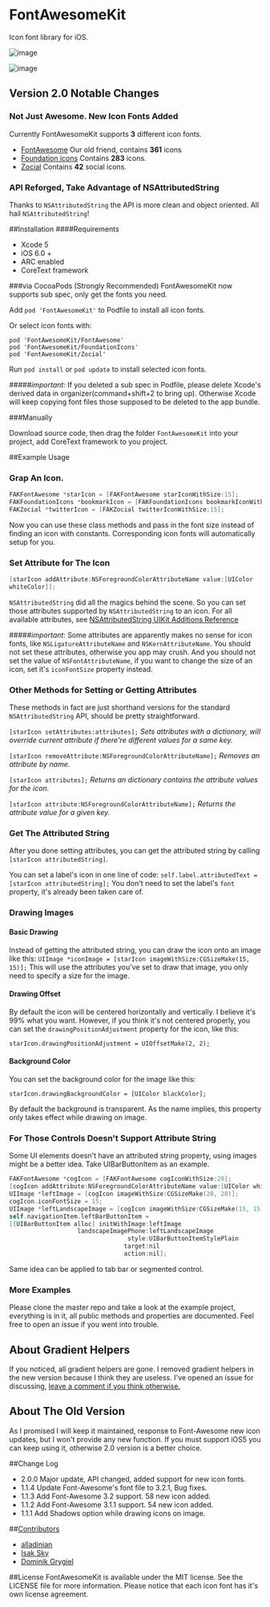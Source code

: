 FontAwesomeKit
==============

Icon font library for iOS.

![image](http://i3.minus.com/i9z1A0F0yOYB.png)

![image](http://i4.minus.com/iFFOQQHhplHLI.png)

## Version 2.0 Notable Changes
### Not Just Awesome. New Icon Fonts Added

Currently FontAwesomeKit supports **3** different icon fonts.

- [FontAwesome](http://fortawesome.github.io/Font-Awesome/) Our old friend, contains **361** icons
- [Foundation icons](http://zurb.com/playground/foundation-icon-fonts-3) Contains **283** icons.
- [Zocial](http://zocial.smcllns.com/) Contains **42** social icons.

### API Reforged, Take Advantage of NSAttributedString
Thanks to `NSAttributedString` the API is more clean and object oriented. All hail `NSAttributedString`!

##Installation
####Requirements
- Xcode 5
- iOS 6.0 +
- ARC enabled
- CoreText framework

###via CocoaPods (Strongly Recommended)
FontAwesomeKit now supports sub spec, only get the fonts you need.

Add `pod 'FontAwesomeKit'` to Podfile to install all icon fonts.

Or select icon fonts with:  

`pod 'FontAwesomeKit/FontAwesome'`  
`pod 'FontAwesomeKit/FoundationIcons'`  
`pod 'FontAwesomeKit/Zocial'`  

Run `pod install` or `pod update` to install selected icon fonts.

#####*important:*
If you deleted a sub spec in Podfile, please delete Xcode's derived data in organizer(command+shift+2 to bring up). Otherwise Xcode will keep copying font files those supposed to be deleted to the app bundle.

###Manually

Download source code, then drag the folder `FontAwesomeKit` into your project, add CoreText framework to you project.

##Example Usage

### Grap An Icon.
```objective-c
FAKFontAwesome *starIcon = [FAKFontAwesome starIconWithSize:15];
FAKFoundationIcons *bookmarkIcon = [FAKFoundationIcons bookmarkIconWithSize:15];
FAKZocial *twitterIcon = [FAKZocial twitterIconWithSize:15];
```
Now you can use these class methods and pass in the font size instead of finding an icon with constants. Corresponding icon fonts will automatically setup for you.

### Set Attribute for The Icon
```objective-c
[starIcon addAttribute:NSForegroundColorAttributeName value:[UIColor 
whiteColor]];
```
`NSAttributedString` did all the magics behind the scene. So you can set those attributes supported by `NSAttributedString` to an icon. For all available attributes, see [NSAttributedString UIKit Additions Reference](https://developer.apple.com/library/ios/documentation/UIKit/Reference/NSAttributedString_UIKit_Additions/Reference/Reference.html#//apple_ref/doc/uid/TP40011688-CH1-SW16)

#####*important:*
Some attributes are apparently makes no sense for icon fonts, like `NSLigatureAttributeName` and `NSKernAttributeName`. You should not set these attributes, otherwise you app may crush. And you should not set the value of `NSFontAttributeName`, if you want to change the size of an icon, set it's `iconFontSize` property instead.

### Other Methods for Setting or Getting Attributes
These methods in fact are just shorthand versions for the standard `NSAttributedString` API, should be pretty straightforward.

`[starIcon setAttributes:attributes];` *Sets attributes with a dictionary, will override current attribute if there're different values for a same key.*

`[starIcon removeAttribute:NSForegroundColorAttributeName];` *Removes an attribute by name.*

`[starIcon attributes];` *Returns an dictionary contains the attribute values for the icon.*

`[starIcon attribute:NSForegroundColorAttributeName];` *Returns the attribute value for a given key.*

### Get The Attributed String
After you done setting attributes, you can get the attributed string by calling
`[starIcon attributedString]`. 

You can set a label's icon in one line of code: `self.label.attributedText = [starIcon attributedString];` You don't need to set the label's `font` property, it's already been taken care of.

### Drawing Images

#### Basic Drawing
Instead of getting the attributed string, you can draw the icon onto an image like this: `UIImage *iconImage = [starIcon imageWithSize:CGSizeMake(15, 15)];` This will use the attributes you've set to draw that image, you only need to specify a size for the image.

#### Drawing Offset
By default the icon will be centered horizontally and vertically. I believe it's 99% what you want. However, if you think it's not centered properly, you can set the `drawingPositionAdjustment` property for the icon, like this:

`starIcon.drawingPositionAdjustment = UIOffsetMake(2, 2);`

#### Background Color
You can set the background color for the image like this:

`starIcon.drawingBackgroundColor = [UIColor blackColor];`

By default the background is transparent. As the name implies, this property only takes effect while drawing on image.

### For Those Controls Doesn't Support Attribute String

Some UI elements doesn't have an attributed string property, using images might be a better idea. Take UIBarButtonItem as an example.

```objective-c
FAKFontAwesome *cogIcon = [FAKFontAwesome cogIconWithSize:20];
[cogIcon addAttribute:NSForegroundColorAttributeName value:[UIColor whiteColor]];
UIImage *leftImage = [cogIcon imageWithSize:CGSizeMake(20, 20)];
cogIcon.iconFontSize = 15;
UIImage *leftLandscapeImage = [cogIcon imageWithSize:CGSizeMake(15, 15)];
self.navigationItem.leftBarButtonItem =
[[UIBarButtonItem alloc] initWithImage:leftImage
                   landscapeImagePhone:leftLandscapeImage
                                 style:UIBarButtonItemStylePlain
                                target:nil
                                action:nil];
```

Same idea can be applied to tab bar or segmented control.

### More Examples
Please clone the master repo and take a look at the example project, everything is in it, all public methods and properties are documented. Feel free to open an issue if you went into trouble.

## About Gradient Helpers
If you noticed, all gradient helpers are gone. I removed gradient helpers in the new version because I think they are useless. I've opened an issue for discussing, [leave a comment if you think otherwise.](https://github.com/PrideChung/FontAwesomeKit/issues/7)

## About The Old Version
As I promised I will keep it maintained, response to Font-Awesome new icon updates, but I won't provide any new function. If you must support iOS5 you can keep using it, otherwise 2.0 version is a better choice.

##Change Log
- 2.0.0 Major update, API changed, added support for new icon fonts.
- 1.1.4 Update Font-Awesome's font file to 3.2.1, Bug fixes.
- 1.1.3 Add Font-Awesome 3.2 support. 58 new icon added.
- 1.1.2 Add Font-Awesome 3.1.1 support. 54 new icon added.
- 1.1.1 Add Shadows option while drawing icons on image.

##[Contributors](https://github.com/PrideChung/FontAwesomeKit/contributors)
- [alladinian](https://github.com/alladinian)
- [Isak Sky](https://github.com/isaksky)
- [Dominik Grygiel](https://github.com/dominikgrygiel)


##License
FontAwesomeKit is available under the MIT license. See the LICENSE file for more information. Please notice that each icon font has it's own license agreement.
